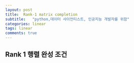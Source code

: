```yaml
---
layout: post
title:  Rank-1 matrix completion
subtitle:   "python,데이터 사이언티스트, 인공지능 개발자를 위함"
categories: linear
tags: linear
comments: true
---
```

## Rank 1 행렬 완성 조건


